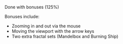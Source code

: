 Done with bonuses (125%)

Bonuses include:
- Zooming in and out via the mouse
- Moving the viewport with the arrow keys
- Two extra fractal sets (Mandelbox and Burning Ship)
